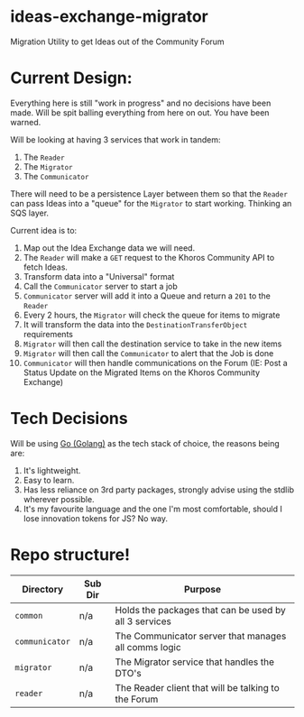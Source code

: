 # ideas-exchange-migrator
Migration Utility to get Ideas out of the Community Forum

# Current Design:
Everything here is still "work in progress" and no decisions have been made. Will be spit balling everything from here on out. You have been warned.

Will be looking at having 3 services that work in tandem:
1. The `Reader`
2. The `Migrator`
3. The `Communicator`

There will need to be a persistence Layer between them so that the `Reader` can pass Ideas into a "queue" for the `Migrator` to start working. Thinking an SQS layer.

Current idea is to:
1. Map out the Idea Exchange data we will need.
2. The `Reader` will make a `GET` request to the Khoros Community API to fetch Ideas.
3. Transform data into a "Universal" format
4. Call the `Communicator` server to start a job
5. `Communicator` server will add it into a Queue and return a `201` to the `Reader`
6. Every 2 hours, the `Migrator` will check the queue for items to migrate
7. It will transform the data into the `DestinationTransferObject` requirements
8. `Migrator` will then call the destination service to take in the new items
9. `Migrator` will then call the `Communicator` to alert that the Job is done
10. `Communicator` will then handle communications on the Forum (IE: Post a Status Update on the Migrated Items on the Khoros Community Exchange)

# Tech Decisions
Will be using [Go (Golang)]() as the tech stack of choice, the reasons being are:
1. It's lightweight.
2. Easy to learn.
3. Has less reliance on 3rd party packages, strongly advise using the stdlib wherever possible.
4. It's my favourite language and the one I'm most comfortable, should I lose innovation tokens for JS? No way.

# Repo structure!
| Directory | Sub Dir | Purpose |
| --- | --- | --- |
| `common` | n/a | Holds the packages that can be used by all 3 services |
| `communicator` | n/a | The Communicator server that manages all comms logic |
| `migrator` | n/a | The Migrator service that handles the DTO's |
| `reader` | n/a | The Reader client that will be talking to the Forum |

